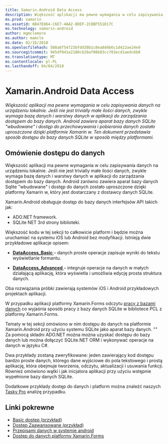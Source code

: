 ```yaml
---
title: Xamarin.Android Data Access
description: Większość aplikacji ma pewne wymagania w celu zapisywania danych na urządzeniu lokalnie. Jeśli nie jest trivially małe ilości danych, zwykle wymaga bazę danych i warstwy danych w aplikacji do zarządzania dostępem do bazy danych.  Android zawiera aparat bazy danych SQLite "wbudowane" i dostęp do przechowywania i pobierania danych zostało uproszczone dzięki platformie Xamarin w. Ten dokument przedstawia sposób dostępu do bazy danych SQLite w sposób między platformami.
ms.prod: xamarin
ms.assetid: 6B47E864-C6E7-4AA2-8DEF-2C8BF551D17C
ms.technology: xamarin-android
author: mgmclemore
ms.author: mamcle
ms.date: 02/16/2018
ms.openlocfilehash: 508a8f54723bfdd30b1c8ea8d4b6c1d422ae24e9
ms.sourcegitcommit: 945df041e2180cb20af08b83cc703ecd1aedc6b0
ms.translationtype: MT
ms.contentlocale: pl-PL
ms.lasthandoff: 04/04/2018
---
```

# <a name="xamarinandroid-data-access"></a>Xamarin.Android Data Access

_Większość aplikacji ma pewne wymagania w celu zapisywania danych na urządzeniu lokalnie. Jeśli nie jest trivially małe ilości danych, zwykle wymaga bazę danych i warstwy danych w aplikacji do zarządzania dostępem do bazy danych.  Android zawiera aparat bazy danych SQLite "wbudowane" i dostęp do przechowywania i pobierania danych zostało uproszczone dzięki platformie Xamarin w. Ten dokument przedstawia sposób dostępu do bazy danych SQLite w sposób między platformami._

## <a name="data-access-overview"></a>Omówienie dostępu do danych

Większość aplikacji ma pewne wymagania w celu zapisywania danych na urządzeniu lokalnie. Jeśli nie jest trivially małe ilości danych, zwykle wymaga bazę danych i warstwy danych w aplikacji do zarządzania dostępem do bazy danych. Android zarówno zawiera aparat bazy danych Sqlite "wbudowane" i dostęp do danych zostało uproszczone dzięki platformy Xamarin w, który jest dostarczany z dostawcy danych SQLite.

Xamarin.Android obsługuje dostęp do bazy danych interfejsów API takich jak:

-  ADO.NET framework.
-  SQLite NET 3rd strony biblioteki.

Większość kodu w tej sekcji to całkowicie platform i będzie można uruchamiać na systemu iOS lub Android bez modyfikacji. Istnieją dwie przykładowe aplikacje opisem:

-  [**DataAccess_Basic** ](https://github.com/xamarin/mobile-samples/tree/master/DataAccess/Basic) &ndash; danych proste operacje zapisuje wyniki do tekstu wyświetlanie formantu.

-  [**DataAccess_Advanced** ](https://github.com/xamarin/mobile-samples/tree/master/DataAccess/Advanced) &ndash; integruje operacje na danych w małych działającą aplikację, która wyświetla i umożliwia edycję prosta struktura danych.

Oba rozwiązania próbki zawierają systemów iOS i Android przykładowych projektach aplikacji.

W przypadku aplikacji platformy Xamarin.Forms odczytu [pracy z bazami danych](~/xamarin-forms/app-fundamentals/databases.md) co wyjaśnia sposób pracy z bazy danych SQLite w bibliotece PCL z platformy Xamarin.Forms.

Tematy w tej sekcji omówiono w nim dostępu do danych na platformie Xamarin.Android przy użyciu systemu SQLite jako aparat bazy danych. "" Za pomocą składni ADO.NET można można uzyskać dostępu do bazy danych lub można dołączyć SQLite.NET ORM i wykonywać operacje na danych w języku C#.

Dwa przykłady zostaną zweryfikowane: jeden zawierający kod dostępu bardzo proste danych, którego dane wyjściowe do pola tekstowego i prostą aplikację, która obejmuje tworzenia, odczytu, aktualizacji i usuwania funkcji. Również omówiono wątki i jak inicjatora aplikacji przy użyciu wstępnie wypełnione bazy danych SQLite.

Dodatkowe przykłady dostęp do danych i platform można znaleźć naszych [Tasky Pro](~/cross-platform/app-fundamentals/building-cross-platform-applications/case-study-tasky.md) analizę przypadku.


## <a name="related-links"></a>Linki pokrewne

- [Basic dostęp (przykład)](https://github.com/xamarin/mobile-samples/tree/master/DataAccess/Basic)
- [Dostęp Zaawansowane (przykład)](https://github.com/xamarin/mobile-samples/tree/master/DataAccess/Advanced)
- [Przepisami danych w systemie android](https://developer.xamarin.com/recipes/android/data/)
- [Dostęp do danych platformy Xamarin.Forms](~/xamarin-forms/app-fundamentals/databases.md)
